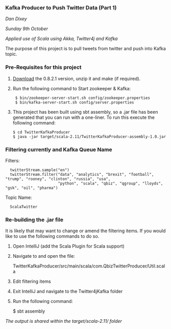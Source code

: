 ### Kafka Producer to Push Twitter Data (Part 1)

*Dan Dixey*

*Sunday 9th October*

*Applied use of Scala using Akka, Twitter4j and Kafka*

The purpose of this project is to pull tweets from twitter and push into Kafka topic.

### Pre-Requisites for this project

1. [Download](http://kafka.apache.org/downloads.html) the 0.8.2.1 version, unzip it and make (if required).

2.  Run the following command to Start zookeeper & Kafka:
    
         $ bin/zookeeper-server-start.sh config/zookeeper.properties 
         $ bin/kafka-server-start.sh config/server.properties

3.  This project has been built using sbt assembly, so a .jar file has been generated that you can run with a one-liner. To run this execute the following command:

        $ cd TwitterKafkaProducer
        $ java -jar target/scala-2.11/TwitterKafkaProducer-assembly-1.0.jar
        
### Filtering currently and Kafka Queue Name

Filters:

      twitterStream.sample("en")
      twitterStream.filter("data", "analytics", "brexit", "football", "trump", "rooney", "clinton", "russia", "usa",
                           "python", "scala", "qbiz", "qgroup", "lloyds", "gsk", "oil", "pharma")
                           
Topic Name:
                           
      ScalaTwitter
                           
### Re-building the .jar file

It is likely that may want to change or amend the filtering items. If you would like to use the following commands to do so.

1. Open IntelliJ (add the Scala Plugin for Scala support)

2. Navigate to and open the file:

    TwitterKafkaProducer/src/main/scala/com.QbizTwitterProducer/Util.scala
    
3. Edit filtering items

4. Exit IntelliJ and navigate to the Twitter4jKafka folder

5. Run the following command:

    $ sbt assembly
    
*The output is shared within the target/scala-2.11/ folder*
